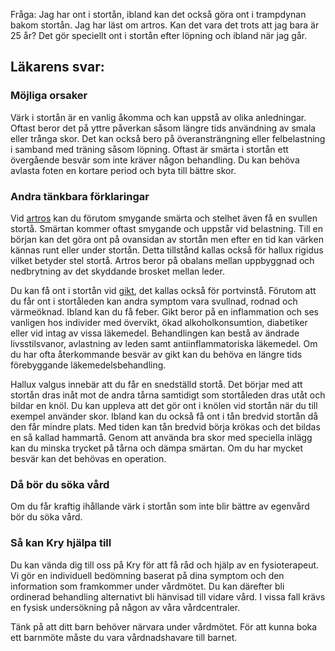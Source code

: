 Fråga: Jag har ont i stortån, ibland kan det också göra ont i trampdynan bakom stortån. Jag har läst om artros. Kan det vara det trots att jag bara är 25 år? Det gör speciellt ont i stortån efter löpning och ibland när jag går.

Läkarens svar:
--------------

### Möjliga orsaker

Värk i stortån är en vanlig åkomma och kan uppstå av olika anledningar. Oftast beror det på yttre påverkan såsom längre tids användning av smala eller trånga skor. Det kan också bero på överansträngning eller felbelastning i samband med träning såsom löpning. Oftast är smärta i stortån ett övergående besvär som inte kräver någon behandling. Du kan behöva avlasta foten en kortare period och byta till bättre skor.

### Andra tänkbara förklaringar

Vid [artros](https://www.kry.se/fakta/artros/ "artros") kan du förutom smygande smärta och stelhet även få en svullen stortå. Smärtan kommer oftast smygande och uppstår vid belastning. Till en början kan det göra ont på ovansidan av stortån men efter en tid kan värken kännas runt eller under stortån. Detta tillstånd kallas också för hallux rigidus vilket betyder stel stortå. Artros beror på obalans mellan uppbyggnad och nedbrytning av det skyddande brosket mellan leder.

Du kan få ont i stortån vid [gikt](https://www.kry.se/fakta/gikt/ "gikt"), det kallas också för portvinstå. Förutom att du får ont i stortåleden kan andra symptom vara svullnad, rodnad och värmeöknad. Ibland kan du få feber. Gikt beror på en inflammation och ses vanligen hos individer med övervikt, ökad alkoholkonsumtion, diabetiker eller vid intag av vissa läkemedel. Behandlingen kan bestå av ändrade livsstilsvanor, avlastning av leden samt antiinflammatoriska läkemedel. Om du har ofta återkommande besvär av gikt kan du behöva en längre tids förebyggande läkemedelsbehandling.

Hallux valgus innebär att du får en snedställd stortå. Det börjar med att stortån dras inåt mot de andra tårna samtidigt som stortåleden dras utåt och bildar en knöl. Du kan uppleva att det gör ont i knölen vid stortån när du till exempel använder skor. Ibland kan du också få ont i tån bredvid stortån då den får mindre plats. Med tiden kan tån bredvid börja krökas och det bildas en så kallad hammartå. Genom att använda bra skor med speciella inlägg kan du minska trycket på tårna och dämpa smärtan. Om du har mycket besvär kan det behövas en operation.

### Då bör du söka vård

Om du får kraftig ihållande värk i stortån som inte blir bättre av egenvård bör du söka vård.

### Så kan Kry hjälpa till

Du kan vända dig till oss på Kry för att få råd och hjälp av en fysioterapeut. Vi gör en individuell bedömning baserat på dina symptom och den information som framkommer under vårdmötet. Du kan därefter bli ordinerad behandling alternativt bli hänvisad till vidare vård. I vissa fall krävs en fysisk undersökning på någon av våra vårdcentraler.

Tänk på att ditt barn behöver närvara under vårdmötet. För att kunna boka ett barnmöte måste du vara vårdnadshavare till barnet.